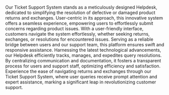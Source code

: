 Our Ticket Support System stands as a meticulously designed Helpdesk, dedicated to simplifying the resolution of defective or damaged product returns and exchanges. User-centric in its approach, this innovative system offers a seamless experience, empowering users to effortlessly submit concerns regarding product issues.
With a user-friendly interface, customers navigate the system effortlessly, whether seeking returns, exchanges, or resolutions for encountered issues. Serving as a reliable bridge between users and our support team, this platform ensures swift and responsive assistance.
Harnessing the latest technological advancements, our Helpdesk efficiently tracks, manages, and expedites query resolutions. By centralizing communication and documentation, it fosters a transparent process for users and support staff, optimizing efficiency and satisfaction.
Experience the ease of navigating returns and exchanges through our Ticket Support System, where user queries receive prompt attention and expert assistance, marking a significant leap in revolutionizing customer support.

